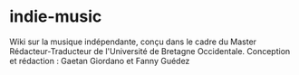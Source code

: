 # indie-music
Wiki sur la musique indépendante, conçu dans le cadre du Master Rédacteur-Traducteur de l'Université de Bretagne Occidentale.
Conception et rédaction : Gaetan Giordano et Fanny Guédez
